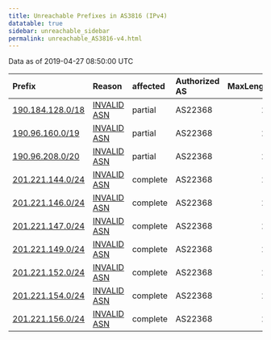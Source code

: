 ```yaml
---
title: Unreachable Prefixes in AS3816 (IPv4)
datatable: true
sidebar: unreachable_sidebar
permalink: unreachable_AS3816-v4.html
---
```


Data as of 2019-04-27 08:50:00 UTC


<div class="datatable-begin"></div>

| Prefix                                                     | Reason                                                                                                 | affected   | Authorized AS   |   MaxLength | Anchor                                         |   unreachable /24s |
|:-----------------------------------------------------------|:-------------------------------------------------------------------------------------------------------|:-----------|:----------------|------------:|:-----------------------------------------------|-------------------:|
| [190.184.128.0/18](https://stat.ripe.net/190.184.128.0/18) | [INVALID ASN](https://rpki-validator.ripe.net/announcement-preview?asn=AS3816&prefix=190.184.128.0/18) | partial    | AS22368         |          24 | [LACNIC](unreachable_LACNIC_RPKI_Root-v4.html) |                 64 |
| [190.96.160.0/19](https://stat.ripe.net/190.96.160.0/19)   | [INVALID ASN](https://rpki-validator.ripe.net/announcement-preview?asn=AS3816&prefix=190.96.160.0/19)  | partial    | AS22368         |          23 | [LACNIC](unreachable_LACNIC_RPKI_Root-v4.html) |                 32 |
| [190.96.208.0/20](https://stat.ripe.net/190.96.208.0/20)   | [INVALID ASN](https://rpki-validator.ripe.net/announcement-preview?asn=AS3816&prefix=190.96.208.0/20)  | partial    | AS22368         |          21 | [LACNIC](unreachable_LACNIC_RPKI_Root-v4.html) |                 16 |
| [201.221.144.0/24](https://stat.ripe.net/201.221.144.0/24) | [INVALID ASN](https://rpki-validator.ripe.net/announcement-preview?asn=AS3816&prefix=201.221.144.0/24) | complete   | AS22368         |          24 | [LACNIC](unreachable_LACNIC_RPKI_Root-v4.html) |                  1 |
| [201.221.146.0/24](https://stat.ripe.net/201.221.146.0/24) | [INVALID ASN](https://rpki-validator.ripe.net/announcement-preview?asn=AS3816&prefix=201.221.146.0/24) | complete   | AS22368         |          24 | [LACNIC](unreachable_LACNIC_RPKI_Root-v4.html) |                  1 |
| [201.221.147.0/24](https://stat.ripe.net/201.221.147.0/24) | [INVALID ASN](https://rpki-validator.ripe.net/announcement-preview?asn=AS3816&prefix=201.221.147.0/24) | complete   | AS22368         |          24 | [LACNIC](unreachable_LACNIC_RPKI_Root-v4.html) |                  1 |
| [201.221.149.0/24](https://stat.ripe.net/201.221.149.0/24) | [INVALID ASN](https://rpki-validator.ripe.net/announcement-preview?asn=AS3816&prefix=201.221.149.0/24) | complete   | AS22368         |          24 | [LACNIC](unreachable_LACNIC_RPKI_Root-v4.html) |                  1 |
| [201.221.152.0/24](https://stat.ripe.net/201.221.152.0/24) | [INVALID ASN](https://rpki-validator.ripe.net/announcement-preview?asn=AS3816&prefix=201.221.152.0/24) | complete   | AS22368         |          24 | [LACNIC](unreachable_LACNIC_RPKI_Root-v4.html) |                  1 |
| [201.221.154.0/24](https://stat.ripe.net/201.221.154.0/24) | [INVALID ASN](https://rpki-validator.ripe.net/announcement-preview?asn=AS3816&prefix=201.221.154.0/24) | complete   | AS22368         |          24 | [LACNIC](unreachable_LACNIC_RPKI_Root-v4.html) |                  1 |
| [201.221.156.0/24](https://stat.ripe.net/201.221.156.0/24) | [INVALID ASN](https://rpki-validator.ripe.net/announcement-preview?asn=AS3816&prefix=201.221.156.0/24) | complete   | AS22368         |          24 | [LACNIC](unreachable_LACNIC_RPKI_Root-v4.html) |                  1 |

<div class="datatable-end"></div>